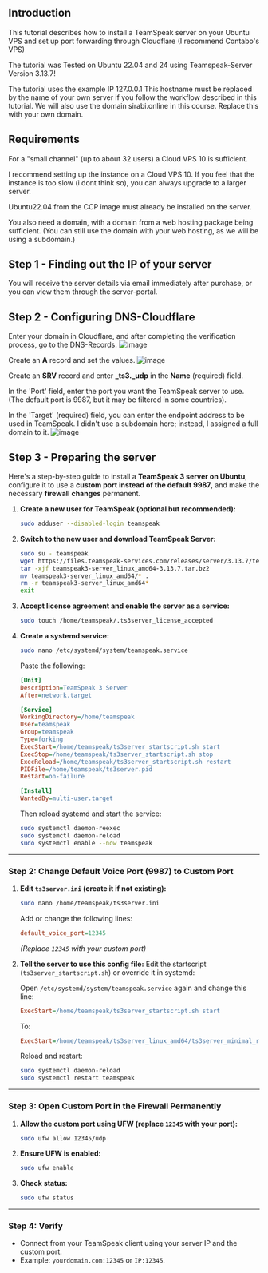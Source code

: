 Introduction
---------------------------------------------------------------------
This tutorial describes how to install a TeamSpeak server on your Ubuntu VPS and set up port forwarding through Cloudflare (I recommend Contabo's VPS)

The tutorial was Tested on Ubuntu 22.04 and 24 using Teamspeak-Server Version 3.13.7!

The tutorial uses the example IP 127.0.0.1
This hostname must be replaced by the name of your own server if you follow the workflow described in this tutorial.
We will also use the domain sirabi.online in this course. Replace this with your own domain.


Requirements
---------------------------------------------------------------------
For a "small channel" (up to about 32 users) a Cloud VPS 10 is sufficient.

I recommend setting up the instance on a Cloud VPS 10. If you feel that the instance is too slow (i dont think so), you can always upgrade to a larger server.

Ubuntu22.04 from the CCP image must already be installed on the server.

You also need a domain, with a domain from a web hosting package being sufficient. (You can still use the domain with your web hosting, as we will be using a subdomain.)

Step 1 - Finding out the IP of your server
---------------------------------------------------------------------
You will receive the server details via email immediately after purchase, or you can view them through the server-portal.

Step 2 - Configuring DNS-Cloudflare
---------------------------------------------------------------------
Enter your domain in Cloudflare, and after completing the verification process, go to the DNS-Records.
![image](https://github.com/user-attachments/assets/4fdc692c-a6d8-4275-84f3-d1371878efdb)

Create an **A** record and set the values.
![image](https://github.com/user-attachments/assets/fd555d3b-2d6c-47fe-9202-afa9044100bc)

Create an **SRV** record and enter **_ts3._udp** in the **Name** (required) field.

In the 'Port' field, enter the port you want the TeamSpeak server to use. (The default port is 9987, but it may be filtered in some countries).

In the 'Target' (required) field, you can enter the endpoint address to be used in TeamSpeak. I didn't use a subdomain here; instead, I assigned a full domain to it.
![image](https://github.com/user-attachments/assets/068e59d7-3753-41c8-839f-60a895b7c705)


Step 3 - Preparing the server
---------------------------------------------------------------------
Here's a step-by-step guide to install a **TeamSpeak 3 server on Ubuntu**, configure it to use a **custom port instead of the default 9987**, and make the necessary **firewall changes** permanent.

1. **Create a new user for TeamSpeak (optional but recommended):**

   ```bash
   sudo adduser --disabled-login teamspeak
   ```

2. **Switch to the new user and download TeamSpeak Server:**

   ```bash
   sudo su - teamspeak
   wget https://files.teamspeak-services.com/releases/server/3.13.7/teamspeak3-server_linux_amd64-3.13.7.tar.bz2
   tar -xjf teamspeak3-server_linux_amd64-3.13.7.tar.bz2
   mv teamspeak3-server_linux_amd64/* .
   rm -r teamspeak3-server_linux_amd64*
   exit
   ```

3. **Accept license agreement and enable the server as a service:**

   ```bash
   sudo touch /home/teamspeak/.ts3server_license_accepted
   ```

4. **Create a systemd service:**

   ```bash
   sudo nano /etc/systemd/system/teamspeak.service
   ```

   Paste the following:

   ```ini
   [Unit]
   Description=TeamSpeak 3 Server
   After=network.target

   [Service]
   WorkingDirectory=/home/teamspeak
   User=teamspeak
   Group=teamspeak
   Type=forking
   ExecStart=/home/teamspeak/ts3server_startscript.sh start
   ExecStop=/home/teamspeak/ts3server_startscript.sh stop
   ExecReload=/home/teamspeak/ts3server_startscript.sh restart
   PIDFile=/home/teamspeak/ts3server.pid
   Restart=on-failure

   [Install]
   WantedBy=multi-user.target
   ```

   Then reload systemd and start the service:

   ```bash
   sudo systemctl daemon-reexec
   sudo systemctl daemon-reload
   sudo systemctl enable --now teamspeak
   ```

---

### **Step 2: Change Default Voice Port (9987) to Custom Port**

1. **Edit `ts3server.ini` (create it if not existing):**

   ```bash
   sudo nano /home/teamspeak/ts3server.ini
   ```

   Add or change the following lines:

   ```ini
   default_voice_port=12345
   ```

   *(Replace `12345` with your custom port)*

2. **Tell the server to use this config file:**
   Edit the startscript (`ts3server_startscript.sh`) or override it in systemd:

   Open `/etc/systemd/system/teamspeak.service` again and change this line:

   ```ini
   ExecStart=/home/teamspeak/ts3server_startscript.sh start
   ```

   To:

   ```ini
   ExecStart=/home/teamspeak/ts3server_linux_amd64/ts3server_minimal_runscript.sh inifile=ts3server.ini
   ```

   Reload and restart:

   ```bash
   sudo systemctl daemon-reload
   sudo systemctl restart teamspeak
   ```

---

### **Step 3: Open Custom Port in the Firewall Permanently**

1. **Allow the custom port using UFW (replace `12345` with your port):**

   ```bash
   sudo ufw allow 12345/udp
   ```

2. **Ensure UFW is enabled:**

   ```bash
   sudo ufw enable
   ```

3. **Check status:**

   ```bash
   sudo ufw status
   ```

---

### **Step 4: Verify**

* Connect from your TeamSpeak client using your server IP and the custom port.
* Example: `yourdomain.com:12345` or `IP:12345`.
